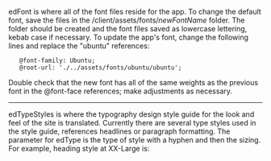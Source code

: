 edFont is where all of the font files reside for the app. To change the default font, save the files in the /client/assets/fonts/*newFontName* folder. The folder should be created and the font files saved as lowercase lettering, kebab case if necessary. To update the app's font, change the following lines and replace the "ubuntu" references:
```
   @font-family: Ubuntu;
   @root-url: './../assets/fonts/ubuntu/ubuntu';
```

Double check that the new font has all of the same weights as the previous font in the @font-face references; make adjustments as necessary.

***

edTypeStyles is where the typography design style guide for the look and feel of the site is translated. Currently there are several type styles used in the style guide, references headlines or paragraph formatting. The parameter for edType is the type of style with a hyphen and then the sizing. For example, heading style at XX-Large is:
```.edType( heading-XXL );
```

